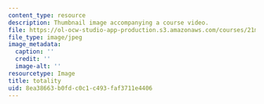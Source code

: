 ```yaml
---
content_type: resource
description: Thumbnail image accompanying a course video.
file: https://ol-ocw-studio-app-production.s3.amazonaws.com/courses/21m-342-composing-for-jazz-orchestra-fall-2008/8ea38663b0fdc0c1c493faf3711e4406_totality.jpg
file_type: image/jpeg
image_metadata:
  caption: ''
  credit: ''
  image-alt: ''
resourcetype: Image
title: totality
uid: 8ea38663-b0fd-c0c1-c493-faf3711e4406
---
```

